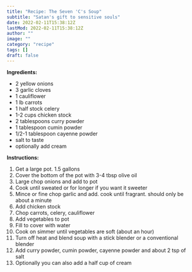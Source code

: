 ```yaml
---
title: "Recipe: The Seven 'C's Soup"
subtitle: "Satan's gift to sensitive souls"
date: 2022-02-11T15:38:12Z
lastMod: 2022-02-11T15:38:12Z
author: ""
image: ""
category: "recipe"
tags: []
draft: false
---
```

**Ingredients:**
- 2 yellow onions
- 3 garlic cloves
- 1 cauliflower
- 1 lb carrots
- 1 half stock celery
- 1-2 cups chicken stock
- 2 tablespoons curry powder
- 1 tablespoon cumin powder
- 1/2-1 tablespoon cayenne powder
- salt to taste
- optionally add cream

**Instructions:**  
1. Get a large pot. 1.5 gallons
1. Cover the bottom of the pot with 3-4 tbsp olive oil
1. Large chop onions and add to pot
1. Cook until sweated or for longer if you want it sweeter
1. Mince or fine chop garlic and add. cook until fragrant. should only be about a minute
1. Add chicken stock
1. Chop carrots, celery, cauliflower
1. Add vegetables to pot
1. Fill to cover with water
1. Cook on simmer until vegetables are soft (about an hour)
1. Turn off heat and blend soup with a stick blender or a conventional blender
1. Add curry powder, cumin powder, cayenne powder and about 2 tsp of salt
1. Optionally you can also add a half cup of cream